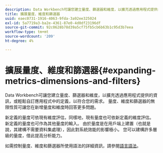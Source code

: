 ```yaml
---
description: Data Workbench可讓您建立量度、篩選器和維度，以擴充透過應用程式提供的資訊，或輕鬆自訂應用程式中的定義，以符合您的需求。 量度、維度和篩選器的無限性質可讓您在新增量度和維度時回答更多問題。
title: 擴展量度、維度和篩選器
uuid: eaec0731-1916-4063-9fda-3a92ee325024
exl-id: 5a7719a3-ba2e-4361-87e0-4d0df23196df
source-git-commit: 92c0628b78d39a5cf75fb5cb6b63b1c95d3b7eea
workflow-type: tm+mt
source-wordcount: '209'
ht-degree: 4%

---
```


# 擴展量度、維度和篩選器{#expanding-metrics-dimensions-and-filters}

Data Workbench可讓您建立量度、篩選器和維度，以擴充透過應用程式提供的資訊，或輕鬆自訂應用程式中的定義，以符合您的需求。 量度、維度和篩選器的無限性質可讓您在新增量度和維度時回答更多問題。

新定義的量度可依現有維度評估，同樣地，現有量度也可依新定義的維度評估。 新定義的量度也可作為其他量度的輸入。 由於量度是在用戶端上建置（也就是說，其建構不需要資料集處理），因此對系統效能的影響極小。 您可以建構許多層級的量度，借此提高分析能力。

如需控制量度、維度和篩選器所使用語法的詳細資訊，請參閱[語言語法](https://docs.adobe.com/content/help/en/data-workbench/using/client/qry-lang-syntx/c-qry-lang-syntx.html)。
